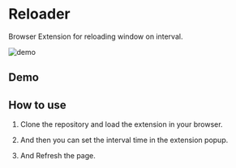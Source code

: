 # Reloader
Browser Extension for reloading window on interval.

![demo](https://user-images.githubusercontent.com/82411321/209446046-68849ca3-44d3-4bbb-b97e-65e0ff1e4afd.png)

## Demo

## How to use

1. Clone the repository and load the extension in your browser.

2. And then you can set the interval time in the extension popup.

3. And Refresh the page.
